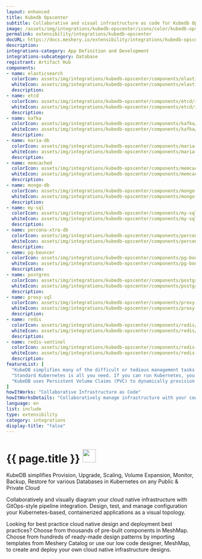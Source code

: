 ```yaml
---
layout: enhanced
title: Kubedb Opscenter
subtitle: Collaborative and visual infrastructure as code for Kubedb Opscenter
image: /assets/img/integrations/kubedb-opscenter/icons/color/kubedb-opscenter-color.svg
permalink: extensibility/integrations/kubedb-opscenter
docURL: https://docs.meshery.io/extensibility/integrations/kubedb-opscenter
description: 
integrations-category: App Definition and Development
integrations-subcategory: Database
registrant: Artifact Hub
components: 
- name: elasticsearch
  colorIcon: assets/img/integrations/kubedb-opscenter/components/elasticsearch/icons/color/elasticsearch-color.svg
  whiteIcon: assets/img/integrations/kubedb-opscenter/components/elasticsearch/icons/white/elasticsearch-white.svg
  description: 
- name: etcd
  colorIcon: assets/img/integrations/kubedb-opscenter/components/etcd/icons/color/etcd-color.svg
  whiteIcon: assets/img/integrations/kubedb-opscenter/components/etcd/icons/white/etcd-white.svg
  description: 
- name: kafka
  colorIcon: assets/img/integrations/kubedb-opscenter/components/kafka/icons/color/kafka-color.svg
  whiteIcon: assets/img/integrations/kubedb-opscenter/components/kafka/icons/white/kafka-white.svg
  description: 
- name: maria-db
  colorIcon: assets/img/integrations/kubedb-opscenter/components/maria-db/icons/color/maria-db-color.svg
  whiteIcon: assets/img/integrations/kubedb-opscenter/components/maria-db/icons/white/maria-db-white.svg
  description: 
- name: memcached
  colorIcon: assets/img/integrations/kubedb-opscenter/components/memcached/icons/color/memcached-color.svg
  whiteIcon: assets/img/integrations/kubedb-opscenter/components/memcached/icons/white/memcached-white.svg
  description: 
- name: mongo-db
  colorIcon: assets/img/integrations/kubedb-opscenter/components/mongo-db/icons/color/mongo-db-color.svg
  whiteIcon: assets/img/integrations/kubedb-opscenter/components/mongo-db/icons/white/mongo-db-white.svg
  description: 
- name: my-sql
  colorIcon: assets/img/integrations/kubedb-opscenter/components/my-sql/icons/color/my-sql-color.svg
  whiteIcon: assets/img/integrations/kubedb-opscenter/components/my-sql/icons/white/my-sql-white.svg
  description: 
- name: percona-xtra-db
  colorIcon: assets/img/integrations/kubedb-opscenter/components/percona-xtra-db/icons/color/percona-xtra-db-color.svg
  whiteIcon: assets/img/integrations/kubedb-opscenter/components/percona-xtra-db/icons/white/percona-xtra-db-white.svg
  description: 
- name: pg-bouncer
  colorIcon: assets/img/integrations/kubedb-opscenter/components/pg-bouncer/icons/color/pg-bouncer-color.svg
  whiteIcon: assets/img/integrations/kubedb-opscenter/components/pg-bouncer/icons/white/pg-bouncer-white.svg
  description: 
- name: postgres
  colorIcon: assets/img/integrations/kubedb-opscenter/components/postgres/icons/color/postgres-color.svg
  whiteIcon: assets/img/integrations/kubedb-opscenter/components/postgres/icons/white/postgres-white.svg
  description: 
- name: proxy-sql
  colorIcon: assets/img/integrations/kubedb-opscenter/components/proxy-sql/icons/color/proxy-sql-color.svg
  whiteIcon: assets/img/integrations/kubedb-opscenter/components/proxy-sql/icons/white/proxy-sql-white.svg
  description: 
- name: redis
  colorIcon: assets/img/integrations/kubedb-opscenter/components/redis/icons/color/redis-color.svg
  whiteIcon: assets/img/integrations/kubedb-opscenter/components/redis/icons/white/redis-white.svg
  description: 
- name: redis-sentinel
  colorIcon: assets/img/integrations/kubedb-opscenter/components/redis-sentinel/icons/color/redis-sentinel-color.svg
  whiteIcon: assets/img/integrations/kubedb-opscenter/components/redis-sentinel/icons/white/redis-sentinel-white.svg
  description: 
featureList: [
  "KubeDB simplifies many of the difficult or tedious management tasks of running a production grade databases on private and public clouds. Maintain one stack for all your stateless and stateful applications and simplify the operational complexity.",
  "Standard Kubernetes is all you need. If you can run Kubernetes, you can provision and manage databases using KubeDB. Use standard Kubernetes CLI and API to provision and manage databases.",
  "KubeDB uses Persistent Volume Claims (PVC) to dynamically provision disks for database instances. Using appropriately defined StorageClasses, KubeDB provisioned database instances are designed to scale from small development workloads up to performance-intensive workloads on private and public cloud environments."
]
howItWorks: "Collaborative Infrastructure as Code"
howItWorksDetails: "Collaboratively manage infrastructure with your coworkers synchronously sharing the same designs."
language: en
list: include
type: extensibility
category: integrations
display-title: "false"
---
```

<h1>{{ page.title }} <img src="{{ page.image }}" style="width: 35px; height: 35px;" /></h1>

<p>
KubeDB simplifies Provision, Upgrade, Scaling, Volume Expansion, Monitor, Backup, Restore for various Databases in Kubernetes on any Public & Private Cloud
</p>
<p>
    Collaboratively and visually diagram your cloud native infrastructure with GitOps-style pipeline integration. Design, test, and manage configuration your Kubernetes-based, containerized applications as a visual topology.
</p>
<p>
    Looking for best practice cloud native design and deployment best practices? Choose from thousands of pre-built components in MeshMap. Choose from hundreds of ready-made design patterns by importing templates from Meshery Catalog or use our low code designer, MeshMap, to create and deploy your own cloud native infrastructure designs.
</p>
